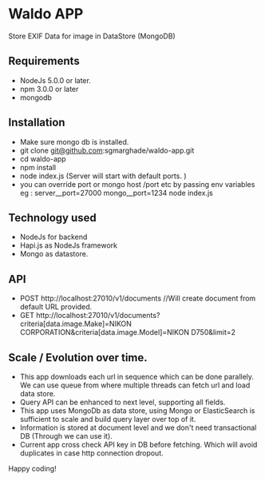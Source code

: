 # Waldo APP

Store EXIF Data for image in DataStore (MongoDB)

## Requirements
- NodeJs 5.0.0 or later. 
- npm 3.0.0 or later
- mongodb

## Installation 
- Make sure mongo db is installed. 
- git clone git@github.com:sgmarghade/waldo-app.git
- cd waldo-app
- npm install
- node index.js  (Server will start with default ports. )
- you can override port or mongo host /port etc by passing env variables eg : server__port=27000 mongo__port=1234 node index.js 

## Technology used 
- NodeJs for backend
- Hapi.js as NodeJs framework
- Mongo as datastore. 

## API
- POST http://localhost:27010/v1/documents   //Will create document from default URL provided. 
- GET http://localhost:27010/v1/documents?criteria[data.image.Make]=NIKON CORPORATION&criteria[data.image.Model]=NIKON D750&limit=2

## Scale / Evolution over time. 
- This app downloads each url in sequence which can be done parallely. We can use queue from where multiple threads can fetch url and load data store. 
- Query API can be enhanced to next level, supporting all fields. 
- This app uses MongoDb as data store, using Mongo or ElasticSearch is sufficient to scale and build query layer over top of it.
- Information is stored at document level and we don't need transactional DB (Through we can use it).  
- Current app cross check API key in DB before fetching. Which will avoid duplicates in case http connection dropout. 

Happy coding!


